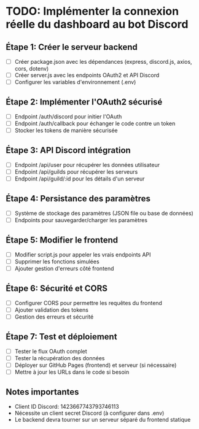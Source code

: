 # TODO: Implémenter la connexion réelle du dashboard au bot Discord

## Étape 1: Créer le serveur backend
- [ ] Créer package.json avec les dépendances (express, discord.js, axios, cors, dotenv)
- [ ] Créer server.js avec les endpoints OAuth2 et API Discord
- [ ] Configurer les variables d'environnement (.env)

## Étape 2: Implémenter l'OAuth2 sécurisé
- [ ] Endpoint /auth/discord pour initier l'OAuth
- [ ] Endpoint /auth/callback pour échanger le code contre un token
- [ ] Stocker les tokens de manière sécurisée

## Étape 3: API Discord intégration
- [ ] Endpoint /api/user pour récupérer les données utilisateur
- [ ] Endpoint /api/guilds pour récupérer les serveurs
- [ ] Endpoint /api/guild/:id pour les détails d'un serveur

## Étape 4: Persistance des paramètres
- [ ] Système de stockage des paramètres (JSON file ou base de données)
- [ ] Endpoints pour sauvegarder/charger les paramètres

## Étape 5: Modifier le frontend
- [ ] Modifier script.js pour appeler les vrais endpoints API
- [ ] Supprimer les fonctions simulées
- [ ] Ajouter gestion d'erreurs côté frontend

## Étape 6: Sécurité et CORS
- [ ] Configurer CORS pour permettre les requêtes du frontend
- [ ] Ajouter validation des tokens
- [ ] Gestion des erreurs et sécurité

## Étape 7: Test et déploiement
- [ ] Tester le flux OAuth complet
- [ ] Tester la récupération des données
- [ ] Déployer sur GitHub Pages (frontend) et serveur (si nécessaire)
- [ ] Mettre à jour les URLs dans le code si besoin

## Notes importantes
- Client ID Discord: 1423667743793746113
- Nécessite un client secret Discord (à configurer dans .env)
- Le backend devra tourner sur un serveur séparé du frontend statique
